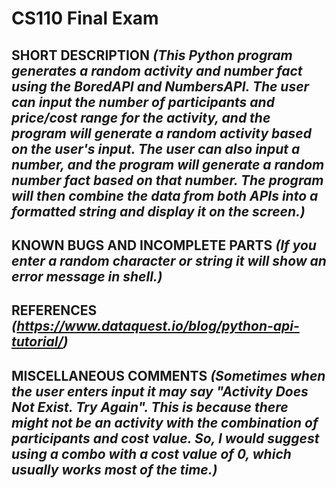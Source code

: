 # CS110 Final Exam

## SHORT DESCRIPTION *(This Python program generates a random activity and number fact using the BoredAPI and NumbersAPI. The user can input the number of participants and price/cost range for the activity, and the program will generate a random activity based on the user's input. The user can also input a number, and the program will generate a random number fact based on that number. The program will then combine the data from both APIs into a formatted string and display it on the screen.)*

## KNOWN BUGS AND INCOMPLETE PARTS *(If you enter a random character or string it will show an error message in shell.)*

## REFERENCES *(https://www.dataquest.io/blog/python-api-tutorial/)*

## MISCELLANEOUS COMMENTS *(Sometimes when the user enters input it may say "Activity Does Not Exist. Try Again". This is because there might not be an activity with the combination of participants and cost value. So, I would suggest using a combo with a cost value of 0, which usually works most of the time.)*